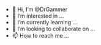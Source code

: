- 👋 Hi, I’m @DrGammer
- 👀 I’m interested in ...
- 🌱 I’m currently learning ...
- 💞️ I’m looking to collaborate on ...
- 📫 How to reach me ...

<!---
DrGammer/DrGammer is a ✨ special ✨ repository because its `README.md` (this file) appears on your GitHub profile.
You can click the Preview link to take a look at your changes.
--->

